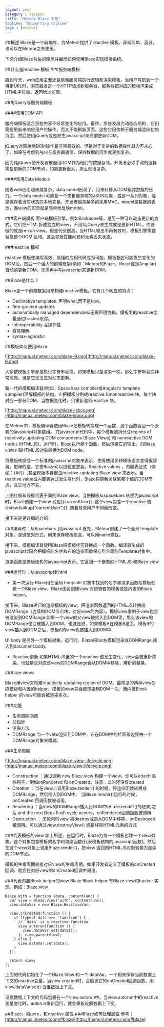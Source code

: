 ```yaml
---
layout: post
category : lessons
title: "Meteor Blaze 手册"
tagline: "Supporting tagline"
tags : [meteor]
---
```

##概述
Blaze是一个前端库，为Meteor提供了reactive 模板。非常简单，高效，也可以在Meteor之外使用。

下面介绍Blaze背后的理念并展示如何使用Blaze实现模板系统。

##什么是reactive 模板
###服务端模板

直到今天，web应用主要还是依赖服务端执行逻辑和渲染模板。当用户导航到一个特定URL时，浏览器发送一个HTTP请求到服务器，服务器把对应的模板渲染成HTML字符串，返回给浏览器。

###jQuery与服务端模板

####使用DOM API

服务端模板适合那些内容不经常变化的应用。最终，那些发展为动态应用的，它们需要更新来响应用户的操作，而又不能刷新页面。这些应用依赖于服务端渲染初始页面，然后使用jQuery或是原生javascript来局部更新DOM。

jQuery对简单地DOM操作是非常高效的。但是对于复杂的数据操作就力不从心了。如果在考虑到Ajax与服务器通信，保持数据的同步就更加复杂。

因为纯jQuery使开发者被迫用DOM作为他们的数据存储。开发者必须手动的选择需要更新的DOM节点，如果更新很大，那么就很复杂。


####使用Data Models

随着web应用越来越复杂，data model出现了，用来转移从DOM跟踪数据的压力。一个data model 可能是一个来自服务端的JSON对象，或是一系列对象，或是保存着当前状态的本地变量。开发者越来越多的采用MVC，model是数据的表示，而view的职责就是简单地反映model。

###客户端模板
客户端模板引擎，例如Backbone等，是另一种可以动态更新的方式。它们把HTML拆成独立的view，不用写jQuery来生成或是更新HTML，你要做的就是re-run view。但是代价很高，当HTML输出不再有效时，模板引擎需要替换整个DOM 区域。这会导致性能问题和元素丢失状态。

###reactive 模板

reactive 模板使编写高效、易懂的应用代码成为可能。模板指定可能发生变化的DOM段，然后一个强大的前端框架(例如：Meteor的Blaze，React或是Angular)自动的更新DOM。无需再手写javascript来更新DOM。

##Blaze是什么？

Blaze是一个前端框架用来构建reactive模板，它有几个明显的特点：

- Declarative templates: 声明what,而不是how。
- fine-grained updates
- automatically managed dependencies:无需声明依赖。模板里的reactive变量通过tracker跟踪。
- interoperability 互操作性
- 容易理解
- syntax-agnostic


##模板如何使用Blaze

![http://manual.meteor.com/blaze-9.png](http://manual.meteor.com/blaze-9.png)

大多数模板引擎都是执行字符串替换。如果模板只是渲染一次，那么字符串替换非常高效。但是它无法应对动态更新。


新一代的模板编译器(例如：Spacebars compiler或Angular‘s template compiler)理解模板的结构。它把模板分割成reactive 和nonreactive 块。每个块对应一部分DOM。当数据变化时，只重新渲染reactive 块。

![http://manual.meteor.com/blaze-jsbox.png](http://manual.meteor.com/blaze-jsbox.png)

在Meteor中，模板编译器使用Blaze把模板转换成一个函数，这个函数返回一个嵌套的javascript对象数组。
在javascript代码中，每个模板被拆分成regions of reactively-updating DOM components (Blaze Views) 和 nonreactive DOM nodes (HTMLJS)。运行时，Blaze执行那个函数，然后渲染它的输出，将Blaze views 和HTMLJS对象转换为DOM node。

将模板转换成一个标准的javascript对象来表示，使得使用多种模板语言变得很容易。更棒的是，它使Blaze可以细粒度更新。Reactive values ，内置表达式（例如：{#if}）,甚至模板本身都由reactive-updating Blaze view 来表示。当reactive value或内置表达式发生变化时，Blaze只更新关联到那个值的DOM节点，其它地方不变。

上图红框和绿框代表不同的Blaze view。当把模板从spacebars 转换为javascript时，Blaze创建一个view 对应{{currentUser}} ,这个view包含一个reactive 值{{view.lookup("currentUser")}} ,随着登录用户不同而改变。

接下来是更详细的介绍：

###编译时：从Spacebars 到javascript
首先，Meteor创建了一个全局Template对象，是键值对形式，用来保存模板信息，可以用name查找。

接下来，模板编译器使用Blaze把模板标签转换成一个函数。编译器生成的javascript代码会把模板的名字和它的渲染函数保存到全局的Template对象中。

渲染函数是模板结构的javascript表示。它返回一个嵌套的HTMLJS 和Blaze view

###运行时：从javascript到html

- 第一次运行
Blaze用在全局Template 对象中找到的名字和渲染函数给模板创建一个Blaze view，Blaze还会创建view 对应嵌套的模板或是内置的Block helper。

接下来，Blaze递归的渲染模板的view，把渲染函数返回的HTMLJS转换成DOMRange（连续的DOM节点块，对应view的内容）。模板view里的子view也会被渲染到DOMRange.如果一个view的父view被插入到DOM里，那么该view的DOMRange也会被插入到DOM。也就是说，如果模板A在模板B里面，模板B的view插入到DOM之后，模板A的view也被插入到DOM中

UI.body 是另外一个模板对象。运行时，Blaze把body模板渲染成DOMRange,插入到document.body.

- Reactive更新
如果HTMLJS里的一个reactive 值发生变化，view会被重新渲染。也就是说对应该view的DOMRange会从DOM中移除，用新的替换。


##Blaze views

Blaze用view来创建reactively-updating region of DOM。最常见的两种view对应模板和内置的helper。模板的view只会被渲染到DOM一次，而内置Block helper 的view可能会被渲染多次。

###功能

- 生命周期回调
- 父指针
- 渲染方法
- DOMRange:当一个view渲染到DOM中，它在DOM中的位置和边界由一个DOMRange对象来跟踪。

###生命周期

![http://manual.meteor.com/blaze-view-lifecycle.png](http://manual.meteor.com/blaze-view-lifecycle.png)

- Construction ：通过调用 new Blaze.view 构建一个view。你可以attach 事件钩子，例如onRendered 和 onCreated。注意：此时还没有created
- Creation ：当在view上调用Blaze.render() 的时候，将渲染函数转换成DOMRange，然后插入到DOM中。 当Blaze.render()运行的时候，onCreated 回调函数被调用。
- Rendering ：当View的DOMRange插入到DOM中(Blaze.render()的结果)之后 and the next Deps flush cycle occurs，onRendered回调函数被调用
- Destruction ： 无论何时view 被destroy或是从DOM中移除，onDestroyed 被调用。可以通过view.destroyView() 或是移除HTML元素的方式

###代表模板的view
如上所述，在运行时，Blaze为每一个模板创建一个view对象。这个对象包含模板的名字和渲染函数(代表模板结构的javascript函数)。然后在这个view对象上调用Blaze.render()，把view 返回的HTMLJS对象转换为连续的DOM节点。

模板的生命周期直接对应view的生命周期。如果开发者定义了模板的onCreated回调，就会在对应view的onCreated回调中调用。

###代表内置Block helper的view
Blaze Block helper 有Blaze view和tracker 实现。例如：Blaze.view

```
Blaze.With = function (data, contentFunc) {
  var view = Blaze.View('with', contentFunc);
  view.dataVar = new Blaze.ReactiveVar;

  view.onCreated(function () {
    if (typeof data === 'function') {
      // `data` is a reactive function
      view.autorun(function () {
        view.dataVar.set(data());
      }, view.parentView);
    } else {
      view.dataVar.set(data);
    }
  });

  return view;
};
```

上面的代码初始化了一个Blaze.View 和一个 dataVar，一个用来保存当前数据上下文的reactive变量。当view created时，会触发它的onCreated回调函数，用view.dataVar.set() 设置数据上下文。

设置数据上下文的代码包裹在一个view.autorun中。当view.autorun中的reactive 变量变化时，autorun重新运行，就会重新设置数据上下文。

##Blaze，jQuery，和reactive 属性
###Blaze如何处理属性
参考：[http://manual.meteor.com/#blaze](http://manual.meteor.com/#blaze)










